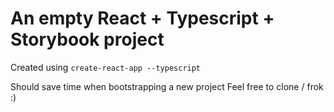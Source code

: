# An empty React + Typescript + Storybook project

Created using `create-react-app --typescript`

Should save time when bootstrapping a new project
Feel free to clone / frok :)
